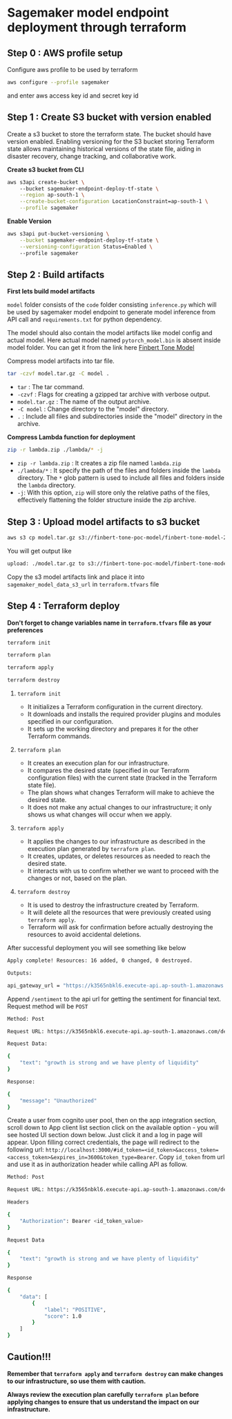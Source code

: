 # Sagemaker model endpoint deployment through terraform

## Step 0 : AWS profile setup
Configure aws profile to be used by terraform

```bash
aws configure --profile sagemaker
```

and enter aws access key id and secret key id

## Step 1 : Create S3 bucket with version enabled

Create a s3 bucket to store the terraform state. The bucket should have version enabled. Enabling versioning for the S3 bucket storing Terraform state allows maintaining historical versions of the state file, aiding in disaster recovery, change tracking, and collaborative work.

**Create s3 bucket from CLI**

```bash
aws s3api create-bucket \ 
    --bucket sagemaker-endpoint-deploy-tf-state \
    --region ap-south-1 \
    --create-bucket-configuration LocationConstraint=ap-south-1 \
    --profile sagemaker
```

**Enable Version**

```bash
aws s3api put-bucket-versioning \
    --bucket sagemaker-endpoint-deploy-tf-state \
    --versioning-configuration Status=Enabled \ 
    --profile sagemaker
```

## Step 2 : Build artifacts

**First lets build model artifacts**

`model` folder consists of the `code` folder consisting `inference.py` which will be used by sagemaker model endpoint to generate model inference from API call and `requirements.txt` for python dependency. 

The model should also contain the model artifacts like model config and actual model. Here actual model named `pytorch_model.bin` is absent inside model folder. You can get it from the link here [Finbert Tone Model](https://huggingface.co/yiyanghkust/finbert-tone/tree/main)

Compress model artifacts into tar file.

```bash
tar -czvf model.tar.gz -C model .
```

- `tar` : The tar command.
- `-czvf` : Flags for creating a gzipped tar archive with verbose output.
- `model.tar.gz` : The name of the output archive.
- `-C model` : Change directory to the "model" directory.
- `.` : Include all files and subdirectories inside the "model" directory in the archive.


**Compress Lambda function for deployment**

```bash
zip -r lambda.zip ./lambda/* -j
```
- `zip -r lambda.zip` : It creates a zip file named `lambda.zip`
- `./lambda/*` : It specify the path of the files and folders inside the `lambda` directory. The `*` glob pattern is used to include all files and folders inside the `lambda` directory.
- `-j`: With this option, `zip` will store only the relative paths of the files, effectively flattening the folder structure inside the zip archive.

## Step 3 : Upload model artifacts to s3 bucket

```bash
aws s3 cp model.tar.gz s3://finbert-tone-poc-model/finbert-tone-model-2023-08-03/model.tar.gz --profile sagemaker
```

You will get output like

```bash
upload: ./model.tar.gz to s3://finbert-tone-poc-model/finbert-tone-model-2023-08-03/model.tar.gz
```

Copy the s3 model artifacts link and place it into `sagemaker_model_data_s3_url` in `terraform.tfvars` file

## Step 4 : Terraform deploy

**Don't forget to change variables name in `terraform.tfvars` file as your preferences**

```bash
terraform init
```

```bash
terraform plan
```

```bash
terraform apply
```

```bash
terraform destroy
```

1. `terraform init`
    - It initializes a Terraform configuration in the current directory. 
    - It downloads and installs the required provider plugins and modules specified in our configuration. 
    - It sets up the working directory and prepares it for the other Terraform commands.

2. `terraform plan`
    - It creates an execution plan for our infrastructure. 
    - It compares the desired state (specified in our Terraform configuration files) with the current state (tracked in the Terraform state file). 
    - The plan shows what changes Terraform will make to achieve the desired state. 
    - It does not make any actual changes to our infrastructure; it only shows us what changes will occur when we apply.

3. `terraform apply`
    - It applies the changes to our infrastructure as described in the execution plan generated by `terraform plan`. 
    - It creates, updates, or deletes resources as needed to reach the desired state. 
    - It interacts with us to confirm whether we want to proceed with the changes or not, based on the plan.

4. `terraform destroy`
    - It is used to destroy the infrastructure created by Terraform. 
    - It will delete all the resources that were previously created using `terraform apply`. 
    - Terraform will ask for confirmation before actually destroying the resources to avoid accidental deletions.

After successful deployment you will see something like below

```bash
Apply complete! Resources: 16 added, 0 changed, 0 destroyed.

Outputs:

api_gateway_url = "https://k3565nbkl6.execute-api.ap-south-1.amazonaws.com/dev"
```

Append `/sentiment` to the api url for getting the sentiment for financial text. Request method will be `POST`


```bash
Method: Post

Request URL: https://k3565nbkl6.execute-api.ap-south-1.amazonaws.com/dev/sentiment

Request Data:

{
    "text": "growth is strong and we have plenty of liquidity"
}

Response:

{
    "message": "Unauthorized"
}
```

Create a user from cognito user pool, then on the app integration section, scroll down to App client list section click on the available option - you will see hosted UI section down below. Just click it and a log in page will appear. Upon filling correct credentials, the page will redirect to the following url: `http://localhost:3000/#id_token=<id_token>&access_token=<access_token>&expires_in=3600&token_type=Bearer`. Copy `id_token` from url and use it as in authorization header while calling API as follow.

```bash
Method: Post

Request URL: https://k3565nbkl6.execute-api.ap-south-1.amazonaws.com/dev/sentiment

Headers

{
    "Authorization": Bearer <id_token_value>
}

Request Data

{
    "text": "growth is strong and we have plenty of liquidity"
}

Response

{
    "data": [
        {
            "label": "POSITIVE",
            "score": 1.0
        }
    ]
}
```

## Caution!!!
**Remember that `terraform apply` and `terraform destroy` can make changes to our infrastructure, so use them with caution.** 

**Always review the execution plan carefully `terraform plan` before applying changes to ensure that us understand the impact on our infrastructure.**